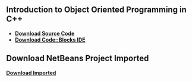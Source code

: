 ## Introduction to Object Oriented Programming in C++

- [**Download Source Code**](https://github.com/michaelmuggler/intro-oop-cplusplus/archive/master.zip)
- [**Download Code::Blocks IDE**](http://sourceforge.net/projects/codeblocks/files/Binaries/12.11/Windows/codeblocks-12.11mingw-setup.exe)

## Download NetBeans Project Imported

[**Download Imported**](https://dl.dropboxusercontent.com/u/20410920/JavaDemo.zip)
